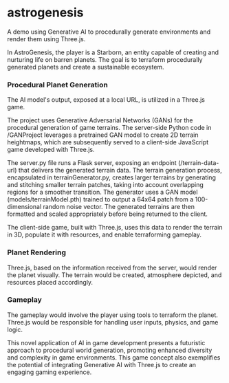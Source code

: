# astrogenesis
A demo using Generative AI to procedurally generate environments and render them using Three.js.

In AstroGenesis, the player is a Starborn, an entity capable of creating and nurturing life on barren planets. The goal is to terraform procedurally generated planets and create a sustainable ecosystem.

### Procedural Planet Generation
The AI model's output, exposed at a local URL, is utilized in a Three.js game.

The project uses Generative Adversarial Networks (GANs) for the procedural generation of game terrains. The server-side Python code in /GANProject leverages a pretrained GAN model to create 2D terrain heightmaps, which are subsequently served to a client-side JavaScript game developed with Three.js.

The server.py file runs a Flask server, exposing an endpoint (/terrain-data-url) that delivers the generated terrain data. The terrain generation process, encapsulated in terrainGenerator.py, creates larger terrains by generating and stitching smaller terrain patches, taking into account overlapping regions for a smoother transition. The generator uses a GAN model (models/terrainModel.pth) trained to output a 64x64 patch from a 100-dimensional random noise vector. The generated terrains are then formatted and scaled appropriately before being returned to the client.

The client-side game, built with Three.js, uses this data to render the terrain in 3D, populate it with resources, and enable terraforming gameplay.

### Planet Rendering
Three.js, based on the information received from the server, would render the planet visually. The terrain would be created, atmosphere depicted, and resources placed accordingly.

### Gameplay
The gameplay would involve the player using tools to terraform the planet. Three.js would be responsible for handling user inputs, physics, and game logic.

This novel application of AI in game development presents a futuristic approach to procedural world generation, promoting enhanced diversity and complexity in game environments.
This game concept also exemplifies the potential of integrating Generative AI with Three.js to create an engaging gaming experience.
